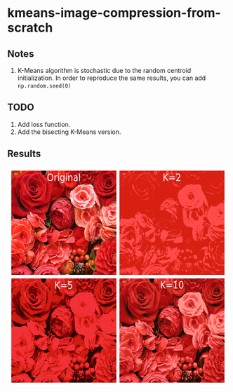 # kmeans-image-compression-from-scratch
## Notes
1. K-Means algorithm is stochastic due to the random centroid initialization. In order to reproduce the same results, you can add ``` np.random.seed(0) ```

## TODO
1. Add loss function.
2. Add the bisecting K-Means version.

## Results
<p align="center">
<img src = "https://github.com/efedoganay/kmeans-image-compression-from-scratch/blob/main/kmeans_results.png" height="500" width="500">
</p>
